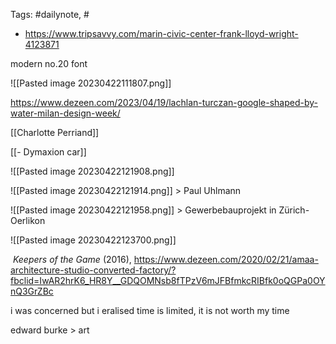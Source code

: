 
Tags: #dailynote, #
- https://www.tripsavvy.com/marin-civic-center-frank-lloyd-wright-4123871


modern no.20 font


![[Pasted image 20230422111807.png]]

https://www.dezeen.com/2023/04/19/lachlan-turczan-google-shaped-by-water-milan-design-week/


[[Charlotte Perriand]]


[[- Dymaxion car]]

![[Pasted image 20230422121908.png]]

![[Pasted image 20230422121914.png]] > Paul Uhlmann

![[Pasted image 20230422121958.png]] > Gewerbebauprojekt in Zürich-Oerlikon

![[Pasted image 20230422123700.png]]

 _Keepers of the Game_ (2016),
https://www.dezeen.com/2020/02/21/amaa-architecture-studio-converted-factory/?fbclid=IwAR2hrK6_HR8Y__GDQOMNsb8fTPzV6mJFBfmkcRIBfk0oQGPa0OYnQ3GrZBc


i was concerned but i eralised time is limited, it is not worth my time 


edward burke > art
